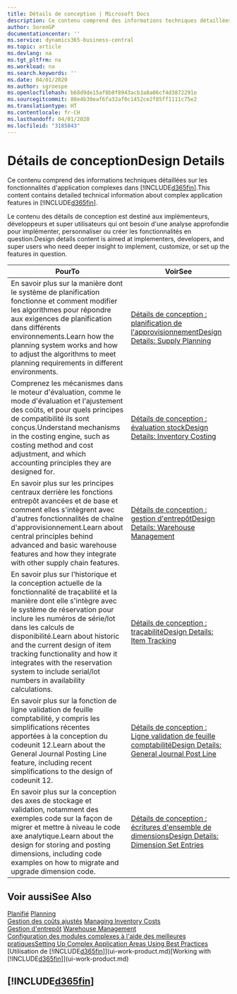 ```yaml
---
title: Détails de conception | Microsoft Docs
description: Ce contenu comprend des informations techniques détaillées sur les fonctionnalités d'application complexes dans Business Central.
author: SorenGP
documentationcenter: ''
ms.service: dynamics365-business-central
ms.topic: article
ms.devlang: na
ms.tgt_pltfrm: na
ms.workload: na
ms.search.keywords: ''
ms.date: 04/01/2020
ms.author: sgroespe
ms.openlocfilehash: b68d9de15af8b0f8943acb3a8a06cf4d3872291e
ms.sourcegitcommit: 88e4b30eaf6fa32af0c1452ce2f85ff1111c75e2
ms.translationtype: HT
ms.contentlocale: fr-CH
ms.lasthandoff: 04/01/2020
ms.locfileid: "3185843"
---
```

# <a name="design-details"></a><span data-ttu-id="a7039-103">Détails de conception</span><span class="sxs-lookup"><span data-stu-id="a7039-103">Design Details</span></span>
<span data-ttu-id="a7039-104">Ce contenu comprend des informations techniques détaillées sur les fonctionnalités d'application complexes dans [!INCLUDE[d365fin](includes/d365fin_md.md)].</span><span class="sxs-lookup"><span data-stu-id="a7039-104">This content contains detailed technical information about complex application features in [!INCLUDE[d365fin](includes/d365fin_md.md)].</span></span>  

 <span data-ttu-id="a7039-105">Le contenu des détails de conception est destiné aux implémenteurs, développeurs et super utilisateurs qui ont besoin d'une analyse approfondie pour implémenter, personnaliser ou créer les fonctionnalités en question.</span><span class="sxs-lookup"><span data-stu-id="a7039-105">Design details content is aimed at implementers, developers, and super users who need deeper insight to implement, customize, or set up the features in question.</span></span>  

|<span data-ttu-id="a7039-106">**Pour**</span><span class="sxs-lookup"><span data-stu-id="a7039-106">**To**</span></span>|<span data-ttu-id="a7039-107">**Voir**</span><span class="sxs-lookup"><span data-stu-id="a7039-107">**See**</span></span>|  
|------------|-------------|  
|<span data-ttu-id="a7039-108">En savoir plus sur la manière dont le système de planification fonctionne et comment modifier les algorithmes pour répondre aux exigences de planification dans différents environnements.</span><span class="sxs-lookup"><span data-stu-id="a7039-108">Learn how the planning system works and how to adjust the algorithms to meet planning requirements in different environments.</span></span>|[<span data-ttu-id="a7039-109">Détails de conception : planification de l'approvisionnement</span><span class="sxs-lookup"><span data-stu-id="a7039-109">Design Details: Supply Planning</span></span>](design-details-supply-planning.md)|  
|<span data-ttu-id="a7039-110">Comprenez les mécanismes dans le moteur d'évaluation, comme le mode d'évaluation et l'ajustement des coûts, et pour quels principes de compatibilité ils sont conçus.</span><span class="sxs-lookup"><span data-stu-id="a7039-110">Understand mechanisms in the costing engine, such as costing method and cost adjustment, and which accounting principles they are designed for.</span></span>|[<span data-ttu-id="a7039-111">Détails de conception : évaluation stock</span><span class="sxs-lookup"><span data-stu-id="a7039-111">Design Details: Inventory Costing</span></span>](design-details-inventory-costing.md)|  
|<span data-ttu-id="a7039-112">En savoir plus sur les principes centraux derrière les fonctions entrepôt avancées et de base et comment elles s'intègrent avec d'autres fonctionnalités de chaîne d'approvisionnement.</span><span class="sxs-lookup"><span data-stu-id="a7039-112">Learn about central principles behind advanced and basic warehouse features and how they integrate with other supply chain features.</span></span>|[<span data-ttu-id="a7039-113">Détails de conception : gestion d'entrepôt</span><span class="sxs-lookup"><span data-stu-id="a7039-113">Design Details: Warehouse Management</span></span>](design-details-warehouse-management.md)|  
|<span data-ttu-id="a7039-114">En savoir plus sur l'historique et la conception actuelle de la fonctionnalité de traçabilité et la manière dont elle s'intègre avec le système de réservation pour inclure les numéros de série/lot dans les calculs de disponibilité.</span><span class="sxs-lookup"><span data-stu-id="a7039-114">Learn about historic and the current design of item tracking functionality and how it integrates with the reservation system to include serial/lot numbers in availability calculations.</span></span>|[<span data-ttu-id="a7039-115">Détails de conception : traçabilité</span><span class="sxs-lookup"><span data-stu-id="a7039-115">Design Details: Item Tracking</span></span>](design-details-item-tracking.md)|  
|<span data-ttu-id="a7039-116">En savoir plus sur la fonction de ligne validation de feuille comptabilité, y compris les simplifications récentes apportées à la conception du codeunit 12.</span><span class="sxs-lookup"><span data-stu-id="a7039-116">Learn about the General Journal Posting Line feature, including recent simplifications to the design of codeunit 12.</span></span>|[<span data-ttu-id="a7039-117">Détails de conception : Ligne validation de feuille comptabilité</span><span class="sxs-lookup"><span data-stu-id="a7039-117">Design Details: General Journal Post Line</span></span>](design-details-general-journal-post-line.md)|
|<span data-ttu-id="a7039-118">En savoir plus sur la conception des axes de stockage et validation, notamment des exemples code sur la façon de migrer et mettre à niveau le code axe analytique.</span><span class="sxs-lookup"><span data-stu-id="a7039-118">Learn about the design for storing and posting dimensions, including code examples on how to migrate and upgrade dimension code.</span></span>|[<span data-ttu-id="a7039-119">Détails de conception : écritures d'ensemble de dimensions</span><span class="sxs-lookup"><span data-stu-id="a7039-119">Design Details: Dimension Set Entries</span></span>](design-details-dimension-set-entries.md)| 

## <a name="see-also"></a><span data-ttu-id="a7039-120">Voir aussi</span><span class="sxs-lookup"><span data-stu-id="a7039-120">See Also</span></span>  
 <span data-ttu-id="a7039-121">[Planifié](production-planning.md) </span><span class="sxs-lookup"><span data-stu-id="a7039-121">[Planning](production-planning.md) </span></span>  
 <span data-ttu-id="a7039-122">[Gestion des coûts ajustés](finance-manage-inventory-costs.md) </span><span class="sxs-lookup"><span data-stu-id="a7039-122">[Managing Inventory Costs](finance-manage-inventory-costs.md) </span></span>  
 <span data-ttu-id="a7039-123">[Gestion d'entrepôt](warehouse-manage-warehouse.md) </span><span class="sxs-lookup"><span data-stu-id="a7039-123">[Warehouse Management](warehouse-manage-warehouse.md) </span></span>  
 [<span data-ttu-id="a7039-124">Configuration des modules complexes à l'aide des meilleures pratiques</span><span class="sxs-lookup"><span data-stu-id="a7039-124">Setting Up Complex Application Areas Using Best Practices</span></span>](set-up-complex-application-areas-using-best-practices.md)  
 <span data-ttu-id="a7039-125">[Utilisation de [!INCLUDE[d365fin](includes/d365fin_md.md)]](ui-work-product.md)</span><span class="sxs-lookup"><span data-stu-id="a7039-125">[Working with [!INCLUDE[d365fin](includes/d365fin_md.md)]](ui-work-product.md)</span></span>

 ## [!INCLUDE[d365fin](includes/free_trial_md.md)]  
